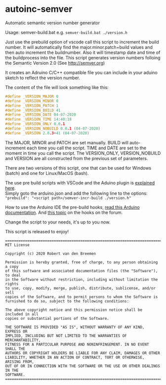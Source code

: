 # autoinc-semver
Automatic semantic version number generator

Usage: semver-build.bat e.g. ```semver-build.bat ./version.h```

Just use the prebuild option of vscode call this script to increment the build number. 
It will automatically find the major.minor.patch+build values and then auto increment the buildnumber. 
Also it will timestamp date and time of the buildprocess into the file.
This script generates version numbers folloing the Semantic Version 2.0 (See http://semver.org)

It creates an Adruino C/C++ compatible file you can include in your aduino sketch to reflect the version number.

The content of the file will look something like this: 
```C
#define _VERSION_MAJOR 0 
#define _VERSION_MINOR 0
#define _VERSION_PATCH 1 
#define _VERSION_BUILD 41 
#define _VERSION_DATE 04-07-2020 
#define _VERSION_TIME 14:40:18 
#define _VERSION_ONLY 0.0.1 
#define _VERSION_NOBUILD 0.0.1 (04-07-2020) 
#define _VERSION 2.0.3+41 (04-07-2020)
```

The MAJOR, MINOR and PATCH are set manually. BUILD will auto-increment each time you call the script. TIME and DATE are set to the moment in time you call the script. The VERSION_ONLY, VERSION_NOBUILD and VERSION are all constructed from the previous set of parameters. 

There are two versions of this script, one that can be used for Windows (batch) and one for Linux/MacOS (bash). 

The use pre build scripts with VSCode and the Aduino plugin is [explained here](https://github.com/Microsoft/vscode-arduino#options).  
Simply goto the arduino.json and add the following line to the options:  
``"prebuild": "<script path>/semver-incr-build ./version.h"``

How to use the Arduino IDE the pre-build hooks, [read this Arduino documentation](https://arduino.github.io/arduino-cli/platform-specification/#pre-and-post-build-hooks-since-arduino-ide-165). And [this topic](https://forum.arduino.cc/index.php?topic=586019.0) on the hooks on the forum. 

Change the script to your needs, it's up to you now.

This script is released to enjoy!


```
=================================================================================
MIT License

Copyright (c) 2020 Robert van den Breemen

Permission is hereby granted, free of charge, to any person obtaining a copy
of this software and associated documentation files (the "Software"), to deal
in the Software without restriction, including without limitation the rights
to use, copy, modify, merge, publish, distribute, sublicense, and/or sell
copies of the Software, and to permit persons to whom the Software is
furnished to do so, subject to the following conditions:

The above copyright notice and this permission notice shall be included in all
copies or substantial portions of the Software.

THE SOFTWARE IS PROVIDED "AS IS", WITHOUT WARRANTY OF ANY KIND, EXPRESS OR
IMPLIED, INCLUDING BUT NOT LIMITED TO THE WARRANTIES OF MERCHANTABILITY,
FITNESS FOR A PARTICULAR PURPOSE AND NONINFRINGEMENT. IN NO EVENT SHALL THE
AUTHORS OR COPYRIGHT HOLDERS BE LIABLE FOR ANY CLAIM, DAMAGES OR OTHER
LIABILITY, WHETHER IN AN ACTION OF CONTRACT, TORT OR OTHERWISE, ARISING FROM,
OUT OF OR IN CONNECTION WITH THE SOFTWARE OR THE USE OR OTHER DEALINGS IN THE
SOFTWARE.
=================================================================================
```
